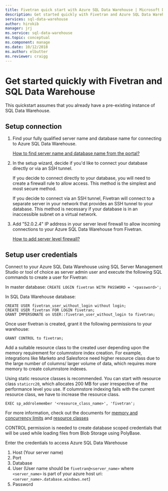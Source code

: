 ```yaml
---
title: Fivetran quick start with Azure SQL Data Warehouse | Microsoft Docs
description: Get started quickly with Fivetran and Azure SQL Data Warehouse.
services: sql-data-warehouse
author: hirokib
manager: jrj
ms.service: sql-data-warehouse
ms.topic: conceptual
ms.component: manage
ms.date: 10/12/2018
ms.author: elbutter
ms.reviewer: craigg
---
```


# Get started quickly with Fivetran and SQL Data Warehouse

This quickstart assumes that you already have a pre-existing instance of SQL Data Warehouse.

## Setup connection

1. Find your fully qualified server name and database name for connecting to Azure SQL Data Warehouse.

   [How to find server name and database name from the portal?](https://docs.microsoft.com/azure/sql-data-warehouse/sql-data-warehouse-connect-overview)

2. In the setup wizard, decide if you'd like to connect your database directly or via an SSH tunnel.

   If you decide to connect directly to your database, you will need to create a firewall rule to allow access. This method is the simplest and most secure method.

   If you decide to connect via an SSH tunnel, Fivetran will connect to a separate server in your network that provides an SSH tunnel to your database. This method is necessary if your database is in an inaccessible subnet on a virtual network.

3. Add "52.0.2.4" IP address in your server level firewall to allow incoming connections to your Azure SQL Data Warehouse from Fivetran.

   [How to add server level firewall?](https://docs.microsoft.com/azure/sql-data-warehouse/create-data-warehouse-portal#create-a-server-level-firewall-rule)

## Setup user credentials

Connect to your Azure SQL Data Warehouse using SQL Server Management Studio or tool of choice as server admin user and execute the following SQL commands to create a user for Fivetran:

In master database: ` CREATE LOGIN fivetran WITH PASSWORD = '<password>'; `

In SQL Data Warehouse database:

```
CREATE USER fivetran_user_without_login without login;
CREATE USER fivetran FOR LOGIN fivetran;
GRANT IMPERSONATE on USER::fivetran_user_without_login to fivetran;
```

Once user fivetran is created, grant it the following permissions to your warehouse:

```
GRANT CONTROL to fivetran;
```

Add a suitable resource class to the created user depending upon the memory requirement for columnstore index creation. For example, integrations like Marketo and Salesforce need higher resource class due to the large number of columns/ larger volume of data, which requires more memory to create columnstore indexes.

Using static resource classes is recommended. You can start with resource class `staticrc20`, which allocates 200 MB for user irrespective of the performance level you use. If columnstore indexing fails with the current resource class, we have to increase the resource class.

```
EXEC sp_addrolemember '<resource_class_name>', 'fivetran';
```

For more information, check out the documents for [memory and concurrency limits](https://docs.microsoft.com/azure/sql-data-warehouse/memory-and-concurrency-limits#data-warehouse-limits) and [resource classes](https://docs.microsoft.com/azure/sql-data-warehouse/sql-data-warehouse-memory-optimizations-for-columnstore-compression#ways-to-allocate-more-memory)

CONTROL permission is needed to create database scoped credentials that will be used while loading files from Blob Storage using PolyBase.

Enter the credentials to access Azure SQL Data Warehouse

1. Host (Your server name)
2. Port
3. Database
4. User (User name should be `fivetran@<server_name>` where `<server_name>` is part of your azure host uri: `<server_name>.database.windows.net`)
5. Password